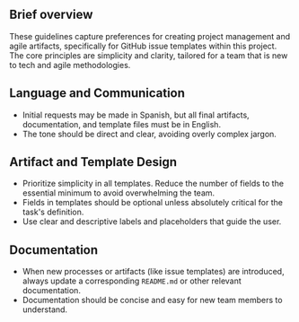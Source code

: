 ## Brief overview
These guidelines capture preferences for creating project management and agile artifacts, specifically for GitHub issue templates within this project. The core principles are simplicity and clarity, tailored for a team that is new to tech and agile methodologies.

## Language and Communication
- Initial requests may be made in Spanish, but all final artifacts, documentation, and template files must be in English.
- The tone should be direct and clear, avoiding overly complex jargon.

## Artifact and Template Design
- Prioritize simplicity in all templates. Reduce the number of fields to the essential minimum to avoid overwhelming the team.
- Fields in templates should be optional unless absolutely critical for the task's definition.
- Use clear and descriptive labels and placeholders that guide the user.

## Documentation
- When new processes or artifacts (like issue templates) are introduced, always update a corresponding `README.md` or other relevant documentation.
- Documentation should be concise and easy for new team members to understand.
